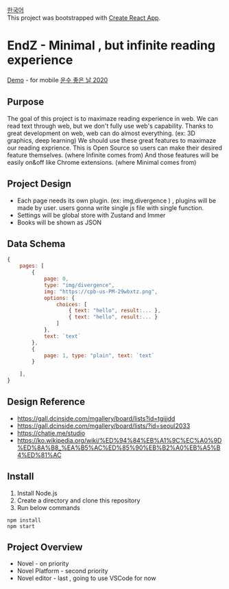 [한국어](README_KR.md) \
This project was bootstrapped with [Create React App](https://github.com/facebook/create-react-app).

<h1>  EndZ - Minimal , but infinite reading experience </h1>

[Demo](https://build-dv43vhph1.now.sh/) - for mobile
[운수 좋은 날 2020](https://build.chunghosuk.now.sh)

## Purpose
The goal of this project is to maximaze reading experience in web. We can read text through web, but we don't fully use web's capability.  Thanks to great development on web,  web can do almost everything. (ex: 3D graphics, deep learning) We should use these great features to maximaze our reading exprience.
This is Open Source so users can make their desired feature themselves. (where Infinite comes from) And those features will be easily on&off like Chrome extensions. (where Minimal comes from)



## Project Design
- Each page needs its own plugin. (ex: img,divergence ) , plugins will be made by user. users gonna write single js file with single function. 
- Settings will be global store with Zustand and Immer
- Books will be shown as JSON


## Data Schema
```js
{
    pages: [
        {
            page: 0,
            type: "img/divergence",
            img: "https://cpb-us-PM-29wbxtz.png",
            options: {
                choices: [
                    { text: "hello", result:... },
                    { text: "hello", result:... }
                ]
            },
            text: `text`
        },
        {
            page: 1, type: "plain", text: `text`
        }

    ],
}
```





## Design Reference
-   https://gall.dcinside.com/mgallery/board/lists?id=tgijjdd
-   https://gall.dcinside.com/mgallery/board/lists/?id=seoul2033
-   https://chatie.me/studio
-   https://ko.wikipedia.org/wiki/%ED%94%84%EB%A1%9C%EC%A0%9D%ED%8A%B8_%EA%B5%AC%ED%85%90%EB%B2%A0%EB%A5%B4%ED%81%AC



## Install 

1. Install Node.js
2. Create a directory and clone this repository
3. Run below commands

```
npm install
npm start
```


## Project Overview
- Novel - on priority
- Novel Platform - second priority
- Novel editor - last , going to use VSCode for now




